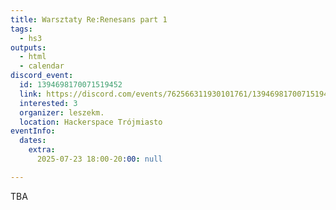 ```yaml
---
title: Warsztaty Re:Renesans part 1
tags:
  - hs3
outputs:
  - html
  - calendar
discord_event:
  id: 1394698170071519452
  link: https://discord.com/events/762566311930101761/1394698170071519452
  interested: 3
  organizer: leszekm.
  location: Hackerspace Trójmiasto
eventInfo:
  dates:
    extra:
      2025-07-23 18:00-20:00: null

---
```


TBA
